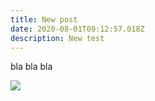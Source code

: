 ```yaml
---
title: New post
date: 2020-08-01T09:12:57.018Z
description: New test
---
```

bla bla bla 

![](/img/1506819072141028148.jpg)